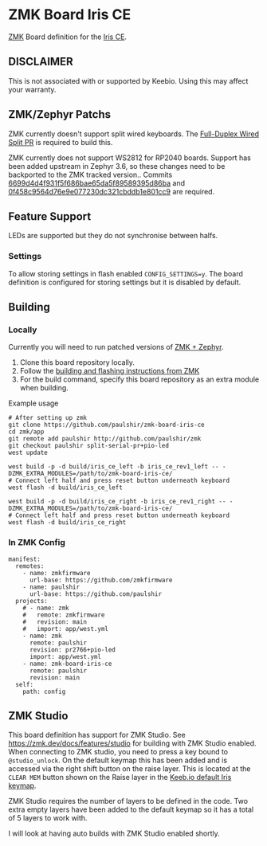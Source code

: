 # ZMK Board Iris CE

[ZMK](https://zmk.dev) Board definition for the [Iris CE](https://keeb.io/products/iris-ce-keyboard).

## DISCLAIMER
This is not associated with or supported by Keebio. Using this may affect your warranty.

## ZMK/Zephyr Patchs
ZMK currently doesn't support split wired keyboards. The [Full-Duplex Wired Split PR](https://github.com/zmkfirmware/zmk/pull/2766) is required to build this.

ZMK currently does not support WS2812 for RP2040 boards. Support has been added upstream in Zephyr 3.6, so these changes need to be backported to the ZMK tracked version..
Commits [6699d4d4f931f5f686bae65da5f89589395d86ba](https://github.com/zephyrproject-rtos/zephyr/commit/6699d4d4f931f5f686bae65da5f89589395d86ba) and [0f458c9564d76e9e077230dc321cbddb1e801cc9](https://github.com/zephyrproject-rtos/zephyr/commit/0f458c9564d76e9e077230dc321cbddb1e801cc9) are required.

## Feature Support
LEDs are supported but they do not synchronise between halfs. 

### Settings
To allow storing settings in flash enabled `CONFIG_SETTINGS=y`. The board definition is configured for storing settings but
it is disabled by default.

## Building
### Locally
Currently you will need to run patched versions of [ZMK + Zephyr](https://github.com/paulshir/zmk/tree/split-serial-pr%2Bpio-led).

1. Clone this board repository locally.
2. Follow the [building and flashing instructions from ZMK](https://zmk.dev/docs/development/build-flash)
3. For the build command, specify this board repository as an extra module when building.

Example usage
```
# After setting up zmk
git clone https://github.com/paulshir/zmk-board-iris-ce
cd zmk/app
git remote add paulshir http://github.com/paulshir/zmk
git checkout paulshir split-serial-pr+pio-led
west update

west build -p -d build/iris_ce_left -b iris_ce_rev1_left -- -DZMK_EXTRA_MODULES=/path/to/zmk-board-iris-ce/
# Connect left half and press reset button underneath keyboard
west flash -d build/iris_ce_left

west build -p -d build/iris_ce_right -b iris_ce_rev1_right -- -DZMK_EXTRA_MODULES=/path/to/zmk-board-iris-ce/
# Connect left half and press reset button underneath keyboard
west flash -d build/iris_ce_right
```

### In ZMK Config
```
manifest:
  remotes:
    - name: zmkfirmware
      url-base: https://github.com/zmkfirmware
    - name: paulshir
      url-base: https://github.com/paulshir
  projects:
    # - name: zmk
    #   remote: zmkfirmware
    #   revision: main
    #   import: app/west.yml
    - name: zmk
      remote: paulshir
      revision: pr2766+pio-led
      import: app/west.yml
    - name: zmk-board-iris-ce
      remote: paulshir
      revision: main
  self:
    path: config
```

## ZMK Studio
This board definition has support for ZMK Studio. See https://zmk.dev/docs/features/studio for building with ZMK Studio enabled.
When connecting to ZMK studio, you need to press a key bound to `@studio_unlock`. On the default keymap this has been added and is 
accessed via the right shift button on the raise layer. This is located at the `CLEAR MEM` button shown on the Raise layer in 
the [Keeb.io default Iris keymap](https://docs.keeb.io/assets/files/Iris%20Default%20Keymap-6d56a01516f12c3cc9727515d32d49a2.pdf).

ZMK Studio requires the number of layers to be defined in the code. Two extra empty layers have been added to the default keymap 
so it has a total of 5 layers to work with.

I will look at having auto builds with ZMK Studio enabled shortly.
